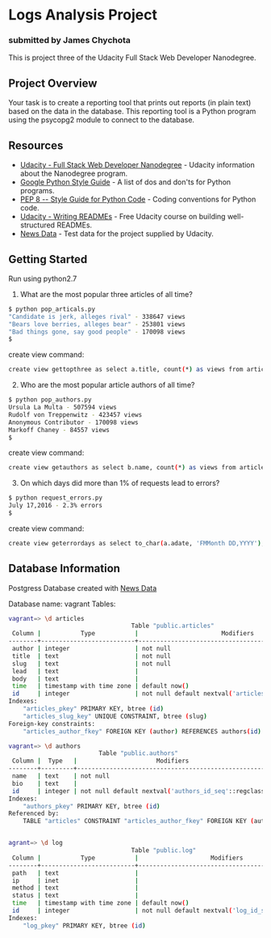 # Logs Analysis Project
### submitted by James Chychota

This is project three of the Udacity Full Stack Web Developer Nanodegree.

## Project Overview
Your task is to create a reporting tool that prints out reports (in plain text) based on the data in the database. This reporting tool is a Python program using the psycopg2 module to connect to the database.

## Resources

* [Udacity - Full Stack Web Developer Nanodegree](https://www.udacity.com/course/full-stack-web-developer-nanodegree--nd004/) - Udacity information about the Nanodegree program.
* [Google Python Style Guide](https://google.github.io/styleguide/pyguide.html) - A list of dos and don'ts for Python programs.
* [PEP 8 -- Style Guide for Python Code](https://www.python.org/dev/peps/pep-0008/) - Coding conventions for Python code.
* [Udacity - Writing READMEs](https://www.udacity.com/course/writing-readmes--ud777) - Free Udacity course on building well-structured READMEs.
* [News Data](https://d17h27t6h515a5.cloudfront.net/topher/2016/August/57b5f748_newsdata/newsdata.zip) - Test data for the project supplied by Udacity.

## Getting Started

Run using python2.7

1. What are the most popular three articles of all time?

```sh
$ python pop_articals.py
"Candidate is jerk, alleges rival" - 338647 views
"Bears love berries, alleges bear" - 253801 views
"Bad things gone, say good people" - 170098 views
$
```
create view command:
```sh
create view gettopthree as select a.title, count(*) as views from articles a join log l on l.path like '%' || a.slug group by a.title order by views desc limit 3;
```

2. Who are the most popular article authors of all time?
```sh
$ python pop_authors.py
Ursula La Multa - 507594 views
Rudolf von Treppenwitz - 423457 views
Anonymous Contributor - 170098 views
Markoff Chaney - 84557 views
$
```
create view command:
```sh
create view getauthors as select b.name, count(*) as views from articles a join authors b on a.author = b.id join log c on c.path like '%' || a.slug group by b.name order by views desc;
```

3. On which days did more than 1% of requests lead to errors?
```sh
$ python request_errors.py
July 17,2016 - 2.3% errors
$
```
create view command:
```sh
create view geterrordays as select to_char(a.adate, 'FMMonth DD,YYYY'), round(a.num * 100.0 / (b.total * 1.0),1) as percenterr from (select date(time) as adate, count(*) as num from log where status != '200 OK' group by adate) as a join (select date(time) as bdate, count(*) as total from log group by bdate) as b on a.adate = b.bdate where round(a.num * 100.0 / (b.total * 1.0),1) > 1.0;
```

## Database Information

Postgress Database created with [News Data](https://d17h27t6h515a5.cloudfront.net/topher/2016/August/57b5f748_newsdata/newsdata.zip)

Database name: vagrant
Tables:
```sh
vagrant=> \d articles
                                  Table "public.articles"
 Column |           Type           |                       Modifiers
--------+--------------------------+-------------------------------------------------------
 author | integer                  | not null
 title  | text                     | not null
 slug   | text                     | not null
 lead   | text                     |
 body   | text                     |
 time   | timestamp with time zone | default now()
 id     | integer                  | not null default nextval('articles_id_seq'::regclass)
Indexes:
    "articles_pkey" PRIMARY KEY, btree (id)
    "articles_slug_key" UNIQUE CONSTRAINT, btree (slug)
Foreign-key constraints:
    "articles_author_fkey" FOREIGN KEY (author) REFERENCES authors(id)

vagrant=> \d authors
                         Table "public.authors"
 Column |  Type   |                      Modifiers
--------+---------+------------------------------------------------------
 name   | text    | not null
 bio    | text    |
 id     | integer | not null default nextval('authors_id_seq'::regclass)
Indexes:
    "authors_pkey" PRIMARY KEY, btree (id)
Referenced by:
    TABLE "articles" CONSTRAINT "articles_author_fkey" FOREIGN KEY (author) REFERENCES authors(id)


agrant=> \d log
                                  Table "public.log"
 Column |           Type           |                    Modifiers
--------+--------------------------+--------------------------------------------------
 path   | text                     |
 ip     | inet                     |
 method | text                     |
 status | text                     |
 time   | timestamp with time zone | default now()
 id     | integer                  | not null default nextval('log_id_seq'::regclass)
Indexes:
    "log_pkey" PRIMARY KEY, btree (id)
```

